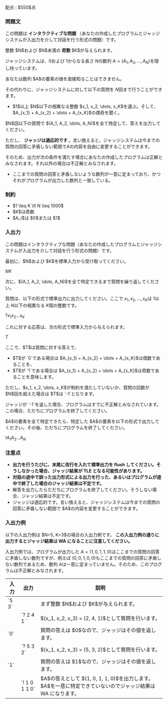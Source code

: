 
<div>

<span>

<span>

<p>
配点 : $550$点
</p>

<div>

<section>

### **問題文**

<p>
この問題は 
<strong>
インタラクティブな問題
</strong>
（あなたの作成したプログラムとジャッジシステムが入出力を介して対話を行う形式の問題）です。
</p>

<p>
整数 $N$および $N$未満の 
<strong>
奇数
</strong>
$K$が与えられます。

ジャッジシステムは、$0$および $1$からなる長さ $N$の数列 $A = (A_1, A_2, \dots, A_N)$を隠し持っています。
</p>

<p>
あなたは数列 $A$の要素の値を直接知ることはできません。

その代わりに、ジャッジシステムに対して以下の質問を $N$回まで行うことができます。
</p>

<ul>

<li>
$1$以上 $N$以下の相異なる整数 $x_1, x_2, \dots, x_K$を選ぶ。そして、$A_{x_1} + A_{x_2} + \dots + A_{x_K}$の偶奇を聞く。
</li>

</ul>

<p>
$N$回以下の質問で $(A_1, A_2, \dots, A_N)$を全て特定して、答えを出力してください。

ただし、
<strong>
ジャッジは適応的です
</strong>
。言い換えると、ジャッジシステムは今までの質問の回答に矛盾しない範囲で$A$の内容を自由に変更することができます。

そのため、出力が次の条件を満たす場合にあなたの作成したプログラムは正解とみなされます。それ以外の場合は不正解とみなされます。
</p>

<ul>

<li>
ここまでの質問の回答と矛盾しないような数列が一意に定まっており、かつそれがプログラムが出力した数列と一致している。
</li>

</ul>

</section>

</div>

<div>

<section>

### **制約**

<ul>

<li>
$1 \leq K \lt N \leq 1000$
</li>

<li>
$K$は奇数
</li>

<li>
$A_i$は $0$または $1$
</li>

</ul>

</section>

</div>

<div>

<section>

### **入出力**

<p>
この問題はインタラクティブな問題（あなたの作成したプログラムとジャッジシステムが入出力を介して対話を行う形式の問題）です。
</p>

<p>
最初に、$N$および $K$を標準入力から受け取ってください。
</p>

<div>

$N$$K$
</div>

<p>
次に、$(A_1, A_2, \dots, A_N)$を全て特定できるまで質問を繰り返してください。

質問は、以下の形式で標準出力に出力してください。ここで $x_1, x_2, \dots, x_K$は $1$以上 $N$以下の相異なる $K$個の整数です。
</p>

<div>

$?$$x_1$$x_2$$\dots$$x_K$
</div>

<p>
これに対する応答は、次の形式で標準入力から与えられます。
</p>

<div>

$T$
</div>

<p>
ここで、$T$は質問に対する答えで、
</p>

<ul>

<li>
$T$が `0`である場合は $A_{x_1} + A_{x_2} + \dots + A_{x_K}$は偶数であることを、
</li>

<li>
$T$が `1`である場合は $A_{x_1} + A_{x_2} + \dots + A_{x_K}$は奇数であることを意味します。
</li>

</ul>

<p>
ただし、$x_1, x_2, \dots, x_K$が制約を満たしていないか、質問の回数が $N$回を超えた場合は $T$は `-1`となります。
</p>

<p>
ジャッジが `-1`を返した場合、プログラムはすでに不正解とみなされています。この場合、ただちにプログラムを終了してください。
</p>

<p>
$A$の要素を全て特定できたら、特定した $A$の要素を以下の形式で出力してください。その後、ただちにプログラムを終了してください。
</p>

<div>

$!$$A_1$$A_2$$\dots$$A_N$
</div>

</section>

</div>

<div>

<section>

### **注意点**

<ul>

<li>

<b>

<span>
出力を行うたびに、末尾に改行を入れて標準出力を flush してください。そうしなかった場合、ジャッジ結果が 
<span>
TLE
</span>
となる可能性があります。
</span>

</b>

</li>

<li>

<strong>
対話の途中で誤った出力形式による出力を行った、あるいはプログラムが途中で終了した場合のジャッジ結果は不定です。
</strong>

</li>

<li>
解答を出力したらただちにプログラムを終了してください。そうしない場合、ジャッジ結果は不定です。
</li>

<li>
ジャッジは適応的です。言い換えると、ジャッジシステムは今までの質問の回答に矛盾しない範囲で $A$の内容を変更することができます。
</li>

</ul>

</section>

</div>

<div>

<section>

### **入出力例**

<p>
以下の入出力例は $N=5, K=3$の場合の入出力例です。
<strong>
この入出力例の通りに出力するとジャッジ結果は 
<span>
WA
</span>
になることに注意してください。
</strong>


入出力例では、プログラムが出力した $A = (1, 0, 1, 1, 0)$はここまでの質問の回答に矛盾しない数列ですが、例えば $(0, 0, 1, 0, 0)$もここまでの質問の回答に矛盾しない数列であるため、数列 $A$は一意に定まっていません。そのため、このプログラムは不正解とみなされます。  
</p>

<table>

<thead>

<tr>

<th>
入力
</th>

<th>
出力
</th>

<th>
説明
</th>

</tr>

</thead>

<tbody>

<tr>

<td>
`5 3`
</td>

<td>

</td>

<td>
まず整数 $N$および $K$が与えられます。
</td>

</tr>

<tr>

<td>

</td>

<td>
`? 2 4 1 `
</td>

<td>
$(x_1, x_2, x_3) = (2, 4, 1)$として質問を行います。
</td>

</tr>

<tr>

<td>
`0`
</td>

<td>

</td>

<td>
質問の答えは $0$なので、ジャッジはその値を返します。
</td>

</tr>

<tr>

<td>

</td>

<td>
`? 5 3 2`
</td>

<td>
$(x_1, x_2, x_3) = (5, 3, 2)$として質問を行います。
</td>

</tr>

<tr>

<td>
`1`
</td>

<td>

</td>

<td>
質問の答えは $1$なので、ジャッジはその値を返します。
</td>

</tr>

<tr>

<td>

</td>

<td>
`! 1 0 1 1 0`
</td>

<td>
$A$の答えとして $(1, 0, 1, 1, 0)$を出力します。$A$を一意に特定できていないのでジャッジ結果は 
<span>
WA
</span>
になります。
</td>

</tr>

</tbody>

</table>

</section>

</div>

</span>

</span>

</div>
